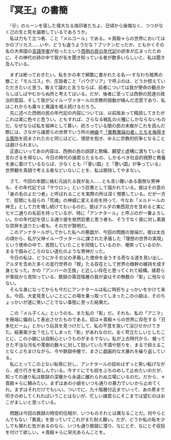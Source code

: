 # 『冥王』の書簡

　『＠』のルーンを宿した偉大なる烙印者たちよ、日頃から後悔なく、つつがなく己の生と死を謳歌しているであろうか。<br>
　私は力もて立つ者、こと「メルコール」である。＊貴殿＊らの世界においてはかのブリカス……いや、どうも違うようだな？ブリテンだったか、ともかくその名の大帝国の[言語学者](https://ja.wikipedia.org/wiki/J%E3%83%BBR%E3%83%BBR%E3%83%BB%E3%83%88%E3%83%BC%E3%83%AB%E3%82%AD%E3%83%B3)が拾ったという[西側の民の年代記](https://arda.saloon.jp/?%E3%82%BB%E3%82%A4%E3%83%B3%E6%9C%AC)の訳本が広まったために、その神代の詩の中で我が名を聞き知っている者が数多いらしいと、私は聞き及んでいる。<br>
 
　まずは断っておきたい。私をかの本で頻繁に書かれたる名──すなわち暗黒の敵こと「モルゴス」や、圧政者こと「バウグリア」で呼ぶのは、どうか控えていただきたいと思う。敢えて譲れと言うならば、前者については我が使命の観点からしばしばやむからぬ所と考えてはいる。だが、後者に至っては西側の民達の政治的意図、そして我が父イルーヴァタールの宗教的扇動が絡んだ恣意であり、私はこれからも粛々と異議を唱え続けるだろう。<br>
　先に述べた西側の民の年代記の内容については、以前故あって精読してきたがこれは実に色々と危うい。ともすれば、さらなる戦乱の火種にしかならないものだ。なぜならば私を祖神として慕い、祀ろっている闇の民の末裔がこれを読んだ際には、さながら諸君らの世界でいう所の[神曲](https://ja.wikipedia.org/wiki/%E7%A5%9E%E6%9B%B2)で[「異教異端の者」たちを侮辱する箇所](https://ja.wikipedia.org/wiki/%E3%83%A0%E3%83%8F%E3%83%B3%E3%83%9E%E3%83%89%E3%81%AE%E8%A1%A8%E8%B1%A1#%E9%9D%9E%E3%83%A0%E3%82%B9%E3%83%AA%E3%83%A0%E3%81%AB%E3%82%88%E3%82%8B%E6%8F%8F%E5%86%99)を読まされたのと同じほどに、憤怒を抱き、ゆえに宗教的抗争となることは避けられまい。<br>
　正直にいってあの内容は、西側の民の誤謬と欺瞞、願望と虚構に満ちていると言わざるを得ない。今日の時代の諸君らたるもの、しかるべき社会的視野と教養を身に着けているならば、少なくとも『「善い国」と「悪い国」が争っている』世界観を真顔で考える者などいないことを、私は期待してやまない。<br>

　さて、今回の本題に絡む元凶たる我が友人……とも言い難いある面倒な男神も、その年代記では「サウロン」という巨悪として描かれている。彼はその意の「身の毛のよだつ者」と呼ばれることを実際の所は深く憎悪している。だが一方で、狡猾にも自らの「荒魂」の神威に変える術を持って、今なお「メルドールの神王」として力を増し続けてもいるのだ。彼はアルダの東西双方を含めると実に七十二通りの名前を持っているが、特に「アンナタール」と呼ぶのが一番よろしい。かの年代記を信じる通り彼を依然巨悪と思う者も、そうでなく彼に対し素直な崇拝を送りたい者も、その方が賢明だ。<br>
　このアンナタールがしでかした私への悪戯が、今回の問題の発端だ。彼は太古の頃から、私が父神イルーヴァタールに課された矛盾した「理想の世界の実現」という使命の中で、苦悶していたことを同情しているのか、嘲笑っているのか、まるで掴みどころのない道化のような男神だった。<br>
　今日の私は、どうにかその父の矛盾した使命を全うする奇なる道を見い出し、アルダを含めた多くの並行世界の「楔」たる存在として世界の根幹の維持を成す身となった。かの「アンバーの王族」と近しい存在と思ってくれて結構。諸君らが普段から見知っている、鉄獄の第百階層の我が姿はその無数の「影」に他ならない。<br>
　そんな身になってからも今だにアンナタールは私に時折ちょっかいをかけて来る。今回、大変見苦しいことにこの場を乗っ取ってしまったこの小娘は、そのちょっかいが遂に笑いごとでない事態に至った結果だ。<br>

　この『メル子くん』というのも、また私の「影」だ。それも、私の「アニマ」を極端に偏向して表出させたものである。奴は＊貴殿＊らの世界に存在する「日本化ビーム」とかいう玩具を見つけだして、私の不意を突いて浴びせかけてきた。結果美少女？化してしまった「影」があれなのだ。全く苛立たしいとしたことに、この小娘には自制心というものがまるでない。私が上古時代から、被ってきた不当な汚名や罵倒の数々に対して抱いていた不満や怒りを、まるで抑えることなくぶちまけながら、今や鉄獄中層で、まさに戯画的な大暴れを繰り返している。<br>
　私にとってこの上ない恥辱に対し、アンナタールの奴めはずっと笑い転げながら、成り行きを楽しんでいる。今すぐにでも奴をぶちのめして止めたいのだが、知っての通り私は鉄獄の深層から永遠に離れられぬ立場にいるのだ。だから、＊貴殿＊らに頼みたい。まずはあの小娘をいつも通りの暴力でいいから止めてくれ。まずはそれだけでもいい。ついでに、九十階層付近までいって、あの男まで叩きのめしてくれればいうことはないが、忙しい諸君らにそこまでは望むのはおこがましいと思っている。<br> 
 
　問題は今回の鉄獄の時空的位相が、いつものそれとは異なることだ。何やらとんでもない「異臭」を放っていてこれがまた耐え難い。だが、どうか私の恥を少しでも憐れむ気があるのなら、いつも通り鉄獄に潜り、なにとぞ、なにとぞ収拾を付けて欲しい。＊貴殿＊らに栄光あらんことを。<br> 


